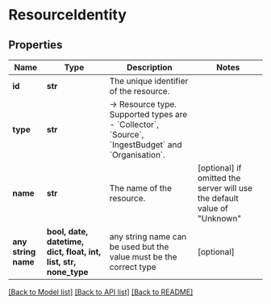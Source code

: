 # ResourceIdentity


## Properties
Name | Type | Description | Notes
------------ | ------------- | ------------- | -------------
**id** | **str** | The unique identifier of the resource. | 
**type** | **str** | -&gt; Resource type. Supported types are - &#x60;Collector&#x60;, &#x60;Source&#x60;, &#x60;IngestBudget&#x60; and &#x60;Organisation&#x60;. | 
**name** | **str** | The name of the resource. | [optional]  if omitted the server will use the default value of "Unknown"
**any string name** | **bool, date, datetime, dict, float, int, list, str, none_type** | any string name can be used but the value must be the correct type | [optional]

[[Back to Model list]](../README.md#documentation-for-models) [[Back to API list]](../README.md#documentation-for-api-endpoints) [[Back to README]](../README.md)


